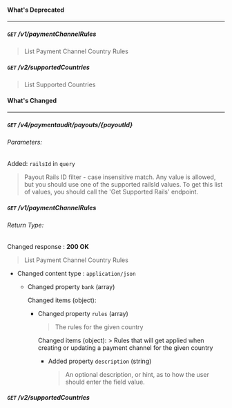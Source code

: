 #### What's Deprecated
---

##### `GET` /v1/paymentChannelRules

> List Payment Channel Country Rules

##### `GET` /v2/supportedCountries

> List Supported Countries

#### What's Changed
---

##### `GET` /v4/paymentaudit/payouts/{payoutId}


###### Parameters:

Added: `railsId` in `query`
> Payout Rails ID filter - case insensitive match.
> Any value is allowed, but you should use one of the supported railsId values.
> To get this list of values, you should call the 'Get Supported Rails' endpoint.

##### `GET` /v1/paymentChannelRules


###### Return Type:

Changed response : **200 OK**
> List Payment Channel Country Rules

* Changed content type : `application/json`

    * Changed property `bank` (array)

        Changed items (object):

        * Changed property `rules` (array)
            > The rules for the given country

            Changed items (object):
                > Rules that will get applied when creating or updating a payment channel for the given country

            * Added property `description` (string)
                > An optional description, or hint, as to how the user should enter the field value.

##### `GET` /v2/supportedCountries


